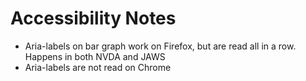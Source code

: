 # Accessibility Notes

* Aria-labels on bar graph work on Firefox, but are read all in a row. Happens in both NVDA and JAWS
* Aria-labels are not read on Chrome



